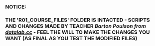 ### NOTICE:
### THE 'R01_COURSE_FILES' FOLDER IS INTACTED - SCRIPTS AND CHANGES MADE BY TEACHER _Barton Poulson from [datalab.cc](https://datalab.cc/#welcome/ready)_ - FEEL THE WILL TO MAKE THE CHANGES YOU WANT (AS FINAL AS YOU TEST THE MODIFIED FILES)